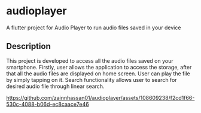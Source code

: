 # audioplayer

A flutter project for Audio Player to run audio files saved in your device 

## Description

This project is developed to access all the audio files saved on your smartphone.
Firstly, user allows the application to access the storage, after that all the audio files are displayed on home screen. User can play the file by simply tapping on it. Search functionality allows user to search for desired audio file through linear search. 



https://github.com/zainnhassan01/audioplayer/assets/108609238/f2cd1f66-530c-4088-b06d-ec8caace7e46

